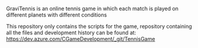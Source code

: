 GraviTennis is an online tennis game in which each match is played on different planets with different conditions

This repository only contains the scripts for the game, repository containing all the files and development history can be found at: https://dev.azure.com/CGameDevelopment/_git/TennisGame
